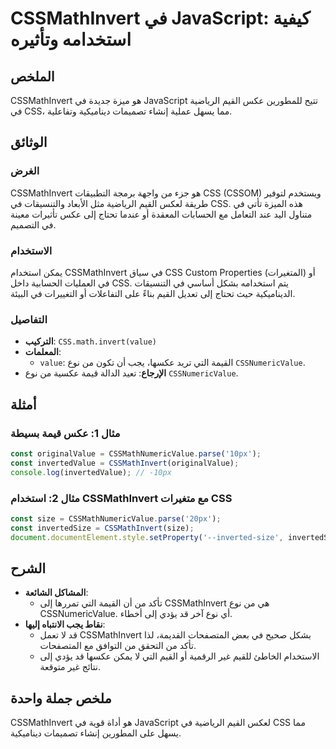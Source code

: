 <!--
Meta Description: # CSSMathInvert في JavaScript: كيفية استخدامه وتأثيره ## الملخص CSSMathInvert هو ميزة جديدة في JavaScript تتيح للمطورين عكس القيم الرياضية في CSS، مما...
Meta Keywords: cssmathinvert, css, javascript, القيم, إلى
-->

# CSSMathInvert في JavaScript: كيفية استخدامه وتأثيره

## الملخص
CSSMathInvert هو ميزة جديدة في JavaScript تتيح للمطورين عكس القيم الرياضية في CSS، مما يسهل عملية إنشاء تصميمات ديناميكية وتفاعلية.

## الوثائق
### الغرض
CSSMathInvert هو جزء من واجهة برمجة التطبيقات CSS (CSSOM) ويستخدم لتوفير طريقة لعكس القيم الرياضية مثل الأبعاد والتنسيقات في CSS. هذه الميزة تأتي في متناول اليد عند التعامل مع الحسابات المعقدة أو عندما تحتاج إلى عكس تأثيرات معينة في التصميم.

### الاستخدام
يمكن استخدام CSSMathInvert في سياق CSS Custom Properties (المتغيرات) أو في العمليات الحسابية داخل CSS. يتم استخدامه بشكل أساسي في التنسيقات الديناميكية حيث تحتاج إلى تعديل القيم بناءً على التفاعلات أو التغييرات في البيئة.

### التفاصيل
- **التركيب**: `CSS.math.invert(value)`
- **المعلمات**: 
  - `value`: القيمة التي تريد عكسها، يجب أن تكون من نوع `CSSNumericValue`.
- **الإرجاع**: تعيد الدالة قيمة عكسية من نوع `CSSNumericValue`.

## أمثلة
### مثال 1: عكس قيمة بسيطة
```javascript
const originalValue = CSSMathNumericValue.parse('10px');
const invertedValue = CSSMathInvert(originalValue);
console.log(invertedValue); // -10px
```

### مثال 2: استخدام CSSMathInvert مع متغيرات CSS
```javascript
const size = CSSMathNumericValue.parse('20px');
const invertedSize = CSSMathInvert(size);
document.documentElement.style.setProperty('--inverted-size', invertedSize.toString());
```

## الشرح
- **المشاكل الشائعة**: 
  - تأكد من أن القيمة التي تمررها إلى CSSMathInvert هي من نوع CSSNumericValue. أي نوع آخر قد يؤدي إلى أخطاء.
- **نقاط يجب الانتباه إليها**:
  - قد لا تعمل CSSMathInvert بشكل صحيح في بعض المتصفحات القديمة، لذا تأكد من التحقق من التوافق مع المتصفحات.
  - الاستخدام الخاطئ للقيم غير الرقمية أو القيم التي لا يمكن عكسها قد يؤدي إلى نتائج غير متوقعة.

## ملخص جملة واحدة
CSSMathInvert هو أداة قوية في JavaScript لعكس القيم الرياضية في CSS مما يسهل على المطورين إنشاء تصميمات ديناميكية.